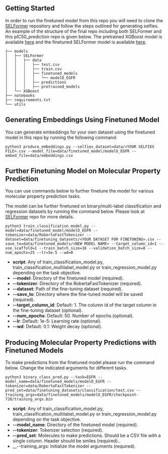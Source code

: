 
## Getting Started

In order to run the finetuned model from this repo you will need to clone the [SELFormer](https://github.com/HUBioDataLab/SELFormer) repository and follow the steps outlined for generating selfies. An example of the structure of the final repo including both SELFormer and this pIC50_prediction repo is given below. The pretrained XGBoost model is available [here](/novo/users/hlaf/pIC50_prediction/models/XGBoost) and the finetuned SELFormer model is available [here](https://drive.google.com/file/d/1S55g0ld8iqA4F2m__ghR6hgkIKWN6Xo9/view?usp=drive_link). 


```
├── models
│   ├── SELFormer
│   │   ├── data
│   │   │   ├── test.csv
│   │   │   ├── train.csv
│   │   │   ├── finetuned_models
│   │   │   │   └── modelO_EGFR
│   │   │   ├── predictions
│   │   │   ├── pretrained_models
│   └── XGBoost
├── notebooks
├── requirements.txt
└── utils
```

## Generating Embeddings Using Finetuned Model

You can generate embeddings for your own dataset using the finetuned model in this repo by running the following command:

```
python3 produce_embeddings.py --selfies_dataset=data/<YOUR SELFIES FILE>.csv --model_file=data/finetuned_model/modelO_EGFR --embed_file=data/embeddings.csv
```

## Further Finetuning Model on Molecular Property Prediction

You can use commands below to further finetune the model for various molecular property prediction tasks. 


The model can be further finetuned on binary/multi-label classification and regression datasets by running the command below. Please look at [SELFormer](https://github.com/HUBioDataLab/SELFormer) repo for more details.

```
python3 train_classification_model.py --model=data/finetuned_model/modelO_EGFR --tokenizer=data/RobertaFastTokenizer --dataset=data/finetuning_datasets/<YOUR DATASET FOR FINETUNING>.csv --save_to=data/finetuned_models/<NEW MODEL NAME> --target_column_id=1 --use_scaffold=1 --train_batch_size=16 --validation_batch_size=8 --num_epochs=25 --lr=5e-5 --wd=0
```
* __script__: Any of train_classification_model.py, train_classification_multilabel_model.py or train_regression_model.py depending on the task objective. 
* __--model__: Directory of the finetuned model (required).
* __--tokenizer__: Directory of the RobertaFastTokenizer (required).
* __--dataset__: Path of the fine-tuning dataset (required).
* __--save_to__: Directory where the fine-tuned model will be saved (required).
* __--target_column_id__: Default: 1. The column id of the target column in the fine-tuning dataset (optional).
* __--num_epochs__: Default: 50. Number of epochs (optional).
* __--lr__: Default: 1e-5: Learning rate (optional).
* __--wd__: Default: 0.1: Weight decay (optional).

## Producing Molecular Property Predictions with Finetuned Models

To make predictions from the finetuned model please run the command below. Change the indicated arguments for different tasks. 

```
python3 binary_class_pred.py --task=EGFR --model_name=data/finetuned_models/modelO_EGFR --tokenizer=data/RobertaFastTokenizer --pred_set=data/finetuning_datasets/classification/test.csv --training_args=data/finetuned_models/modelO_EGFR/checkpoint-720/training_args.bin
```
* __script__: Any of train_classification_model.py, train_classification_multilabel_model.py or train_regression_model.py depending on the task objective. 
* __--model_name__: Directory of the finetuned model (required).
* __--tokenizer__: Tokenizer selection (required).
* __--pred_set__: Molecules to make predictions. Should be a CSV file with a single column. Header should be smiles (required)..
* __--training_args: Initialize the model arguments (required).


